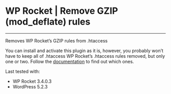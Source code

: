 # WP Rocket | Remove GZIP (mod_deflate) rules
---

Removes WP Rocket’s GZIP rules from .htaccess


You can install and activate this plugin as it is, however, you probably won’t have to keep all of .htaccess WP Rocket’s .htaccess rules removed, but only one or two. Follow the [documentation](https://docs.wp-rocket.me/article/110-resolve-500-internal-server-error) to find out which ones.

Last tested with:
* WP Rocket 3.4.0.3
* WordPress 5.2.3

